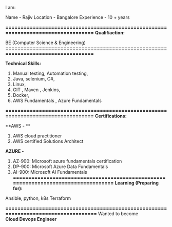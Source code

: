 I am:

Name - Rajiv
Location - Bangalore
Experience - 10 + years


**==================================================================================**
**Qualifiaction:**

BE (Computer Science & Engineering) 
**==================================================================================**

**Technical Skills:**

1. Manual testing, Automation testing,
2. Java, selenium, C#, 
3. Linux,
4. GIT , Maven , Jenkins,
5. Docker,
6. AWS Fundamentals , Azure Fundamentals 

**==================================================================================**
**Certifications:**

**AWS - **
1. AWS cloud practitioner  
2. AWS certified Solutions Architect

**AZURE -**

1. AZ-900: Microsoft azure fundamentals certification
2. DP-900: Microsoft Azure Data Fundamentals
3. AI-900: Microsoft AI Fundamentals
**===================================================================================**
**Learning (Preparing for):**

Ansible,
python,
k8s
Terraform 

**===================================================================================**
Wanted to become  
**Cloud Devops Engineer** 

